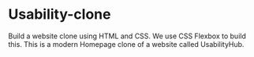 # Usability-clone

 Build a website clone using HTML and CSS. We use CSS Flexbox to build this. This is a modern Homepage clone of a website called UsabilityHub.
